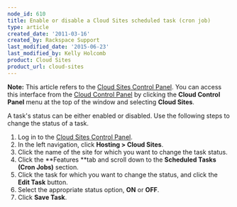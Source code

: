 ```yaml
---
node_id: 610
title: Enable or disable a Cloud Sites scheduled task (cron job)
type: article
created_date: '2011-03-16'
created_by: Rackspace Support
last_modified_date: '2015-06-23'
last_modified_by: Kelly Holcomb
product: Cloud Sites
product_url: cloud-sites
---
```


**Note:** This article refers to the [Cloud Sites Control
Panel](https://manage.rackspacecloud.com/). You can access this
interface from the [Cloud Control Panel](https://mycloud.rackspace.com/)
by clicking the **Cloud Control Panel** menu at the top of the window
and selecting **Cloud Sites**.

A task's status can be <span>either enabled or disabled. Use the
following steps to change the status of a task.

1.  Log in to the [Cloud Sites Control
    Panel](http://manage.rackspacecloud.com "http://manage.rackspacecloud.com").
2.  In the left navigation, click **Hosting &gt; Cloud Sites**.
3.  Click the name of the site for which you want to change the
    task status.
4.  Click the **Features **tab and scroll down to the **Scheduled Tasks
    (Cron Jobs)** section.
5.  Click the task for which you want to change the status, and click
    the **Edit Task** button.
6.  Select the appropriate status option, **ON** or **OFF**.
7.  Click **Save Task**.


